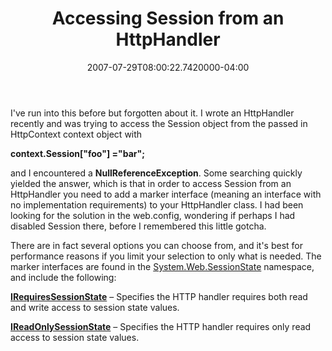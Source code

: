﻿---
title: Accessing Session from an HttpHandler
date: "2007-07-29T08:00:22.7420000-04:00"
description: I've run into this before but forgotten about it. I wrote an HttpHandler recently and was trying to access the Session object from the passed in HttpContext context object with
featuredImage: img/accessing-session-from-an-httphandler-featured.png
---

I've run into this before but forgotten about it. I wrote an HttpHandler recently and was trying to access the Session object from the passed in HttpContext context object with

**context.Session\["foo"] ="bar";**

and I encountered a **NullReferenceException**. Some searching quickly yielded the answer, which is that in order to access Session from an HttpHandler you need to add a marker interface (meaning an interface with no implementation requirements) to your HttpHandler class. I had been looking for the solution in the web.config, wondering if perhaps I had disabled Session there, before I remembered this little gotcha.

There are in fact several options you can choose from, and it's best for performance reasons if you limit your selection to only what is needed. The marker interfaces are found in the [System.Web.SessionState](http://msdn2.microsoft.com/en-us/library/system.web.sessionstate(vs.80).aspx) namespace, and include the following:

**[IRequiresSessionState](http://msdn2.microsoft.com/en-us/library/system.web.sessionstate.irequiressessionstate(VS.80).aspx)** – Specifies the HTTP handler requires both read and write access to session state values.

**[IReadOnlySessionState](http://msdn2.microsoft.com/en-us/library/system.web.sessionstate.ireadonlysessionstate(VS.80).aspx)** – Specifies the HTTP handler requires only read access to session state values.

